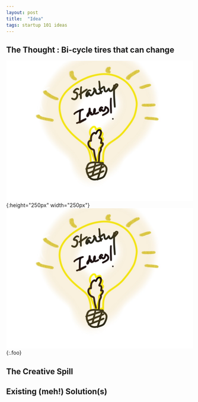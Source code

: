 ```yaml
---
layout: post
title:  "Idea"
tags: startup 101 ideas
---
```


## The Thought :  Bi-cycle tires that can change 

![postImage](/public/img/logo.jpg){:height="250px" width="250px"}
![postImage](/public/img/logo.jpg){:.foo}

## The Creative Spill
## Existing (meh!) Solution(s)
